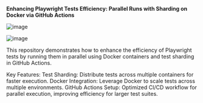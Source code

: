 **Enhancing Playwright Tests Efficiency: Parallel Runs with Sharding on Docker via GitHub Actions**

![image](https://github.com/user-attachments/assets/68f2f3c8-57bc-4224-86cf-ec9c4d6bd27d)

![image](https://github.com/user-attachments/assets/39202f39-0ec7-4df8-8b3d-2b1d07fa4d1f)



This repository demonstrates how to enhance the efficiency of Playwright tests by running them in parallel using Docker containers and test sharding in GitHub Actions.

Key Features:
Test Sharding: Distribute tests across multiple containers for faster execution.
Docker Integration: Leverage Docker to scale tests across multiple environments.
GitHub Actions Setup: Optimized CI/CD workflow for parallel execution, improving efficiency for larger test suites.

